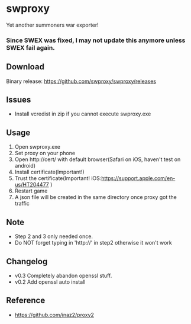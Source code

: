 # swproxy
Yet another summoners war exporter!

### Since SWEX was fixed, I may not update this anymore unless SWEX fail again.

## Download
Binary release: https://github.com/swproxy/swproxy/releases

## Issues
* Install vcredist in zip if you cannot execute swproxy.exe

## Usage

1. Open swproxy.exe
2. Set proxy on your phone
3. Open http://cert/ with default browser(Safari on iOS, haven't test on android)
4. Install certificate(Important!)
5. Trust the certificate(Important! iOS:https://support.apple.com/en-us/HT204477 )
6. Restart game
7. A json file will be created in the same directory once proxy got the traffic

## Note
* Step 2 and 3 only needed once.
* Do NOT forget typing in 'http://' in step2 otherwise it won't work

## Changelog
* v0.3 Completely abandon openssl stuff.
* v0.2 Add openssl auto install
 
## Reference
* https://github.com/inaz2/proxy2
